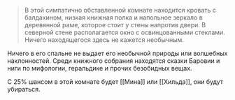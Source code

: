 > В этой симпатично обставленной комнате находится кровать с балдахином, низкая книжная полка и напольное зеркало в деревянной раме, которое стоит у стены напротив двери. В северной стене располагается окно с освинцованными стеклами. Ничего находящегося здесь не кажется необычным.

Ничего в его спальне не выдает его необычной природы или волшебных наклонностей. Среди книжного собрания находятся сказки Баровии и ниги по мифологии, геральдике и прочих безобидных вещах.

С 25% шансом в этой комнате будет [[Мина]] или [[Хильда]], они будут убираться.